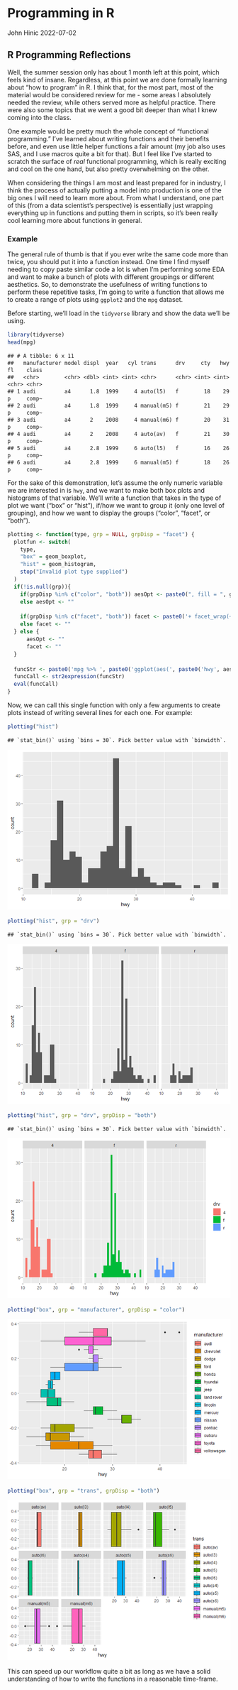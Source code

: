 Programming in R
================
John Hinic
2022-07-02

## R Programming Reflections

Well, the summer session only has about 1 month left at this point,
which feels kind of insane. Regardless, at this point we are done
formally learning about “how to program” in R. I think that, for the
most part, most of the material would be considered review for me - some
areas I absolutely needed the review, while others served more as
helpful practice. There were also some topics that we went a good bit
deeper than what I knew coming into the class.

One example would be pretty much the whole concept of “functional
programming.” I’ve learned about writing functions and their benefits
before, and even use little helper functions a fair amount (my job also
uses SAS, and I use macros quite a bit for that). But I feel like I’ve
started to scratch the surface of *real* functional programming, which
is really exciting and cool on the one hand, but also pretty
overwhelming on the other.

When considering the things I am most and least prepared for in
industry, I think the process of actually putting a model into
production is one of the big ones I will need to learn more about. From
what I understand, one part of this (from a data scientist’s
perspective) is essentially just wrapping everything up in functions and
putting them in scripts, so it’s been really cool learning more about
functions in general.

### Example

The general rule of thumb is that if you ever write the same code more
than twice, you should put it into a function instead. One time I find
myself needing to copy paste similar code a lot is when I’m performing
some EDA and want to make a bunch of plots with different groupings or
different aesthetics. So, to demonstrate the usefulness of writing
functions to perform these repetitive tasks, I’m going to write a
function that allows me to create a range of plots using `ggplot2` and
the `mpg` dataset.

Before starting, we’ll load in the `tidyverse` library and show the data
we’ll be using.

``` r
library(tidyverse)
head(mpg)
```

    ## # A tibble: 6 x 11
    ##   manufacturer model displ  year   cyl trans      drv     cty   hwy fl    class
    ##   <chr>        <chr> <dbl> <int> <int> <chr>      <chr> <int> <int> <chr> <chr>
    ## 1 audi         a4      1.8  1999     4 auto(l5)   f        18    29 p     comp~
    ## 2 audi         a4      1.8  1999     4 manual(m5) f        21    29 p     comp~
    ## 3 audi         a4      2    2008     4 manual(m6) f        20    31 p     comp~
    ## 4 audi         a4      2    2008     4 auto(av)   f        21    30 p     comp~
    ## 5 audi         a4      2.8  1999     6 auto(l5)   f        16    26 p     comp~
    ## 6 audi         a4      2.8  1999     6 manual(m5) f        18    26 p     comp~

For the sake of this demonstration, let’s assume the only numeric
variable we are interested in is `hwy`, and we want to make both box
plots and histograms of that variable. We’ll write a function that takes
in the type of plot we want (“box” or “hist”), if/how we want to group
it (only one level of grouping), and how we want to display the groups
(“color”, “facet”, or “both”).

``` r
plotting <- function(type, grp = NULL, grpDisp = "facet") {
  plotfun <- switch(
    type,
    "box" = geom_boxplot,
    "hist" = geom_histogram,
    stop("Invalid plot type supplied")
  )
  if(!is.null(grp)){
    if(grpDisp %in% c("color", "both")) aesOpt <- paste0(", fill = ", grp)
    else aesOpt <- ""
    
    if(grpDisp %in% c("facet", "both")) facet <- paste0('+ facet_wrap(~', grp, ')')
    else facet <- ""
  } else {
      aesOpt <- ""
      facet <- ""
  }
  
  funcStr <- paste0('mpg %>% ', paste0('ggplot(aes(', paste0('hwy', aesOpt), ')) + plotfun()', facet))
  funcCall <- str2expression(funcStr)
  eval(funcCall)
}
```

Now, we can call this single function with only a few arguments to
create plots instead of writing several lines for each one. For example:

``` r
plotting("hist")
```

    ## `stat_bin()` using `bins = 30`. Pick better value with `binwidth`.

![](images/plotting-1.png)<!-- -->

``` r
plotting("hist", grp = "drv")
```

    ## `stat_bin()` using `bins = 30`. Pick better value with `binwidth`.

![](images/plotting-2.png)<!-- -->

``` r
plotting("hist", grp = "drv", grpDisp = "both")
```

    ## `stat_bin()` using `bins = 30`. Pick better value with `binwidth`.

![](images/plotting-3.png)<!-- -->

``` r
plotting("box", grp = "manufacturer", grpDisp = "color")
```

![](images/plotting-4.png)<!-- -->

``` r
plotting("box", grp = "trans", grpDisp = "both")
```

![](images/plotting-5.png)<!-- -->

This can speed up our workflow quite a bit as long as we have a solid
understanding of how to write the functions in a reasonable time-frame.
